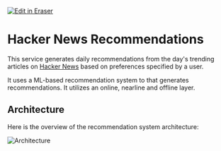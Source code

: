 [![Edit in Eraser](https://firebasestorage.googleapis.com/v0/b/second-petal-295822.appspot.com/o/images%2Fgithub%2FOpen%20in%20Eraser.svg?alt=media&token=968381c8-a7e7-472a-8ed6-4a6626da5501)](https://app.eraser.io/workspace/gmSH9Ha57034q6Dbl8W6)
# Hacker News Recommendations
This service generates daily recommendations from the day's trending articles on [﻿Hacker News](https://news.ycombinator.com/) based on preferences specified by a user.

It uses a ML-based recommendation system to that generates recommendations. It utilizes an online, nearline and offline layer. 

## Architecture
Here is the overview of the recommendation system architecture:

![Architecture](/.eraser/gmSH9Ha57034q6Dbl8W6___reS6fUv66LcKWYn8yV2OvCPvwSm2___---figure---l8F1vK9QVpKcFaP6VxoUlQ.svg "Architecture")





 


<!--- Eraser file: https://app.eraser.io/workspace/gmSH9Ha57034q6Dbl8W6 --->